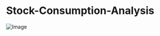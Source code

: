 # Stock-Consumption-Analysis

![Image](https://github.com/user-attachments/assets/aa382f04-6e68-4efd-b183-4a457c723335)
